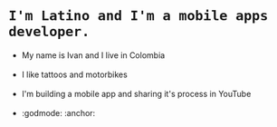 <!DOCTYPE html>
<html>
  <h1 style="text-align"><code>I'm Latino and I'm a mobile apps developer. </code></h1>
  <ul>
  <li>My name is Ivan and I live in Colombia</li>
  <br>
  <li>I like tattoos and motorbikes</li>
  <br>
  <li>I'm building a mobile app and sharing it's process in YouTube</li>
  <br>
  <li>:godmode: :anchor:</li>
</ul> 
</html> 
